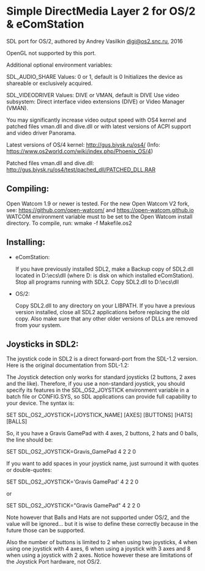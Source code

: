 ﻿Simple DirectMedia Layer 2 for OS/2 & eComStation
================================================================================
SDL port for OS/2, authored by Andrey Vasilkin <digi@os2.snc.ru>, 2016


OpenGL not supported by this port.

Additional optional environment variables:

SDL_AUDIO_SHARE
  Values: 0 or 1, default is 0
  Initializes the device as shareable or exclusively acquired.

SDL_VIDEODRIVER
  Values: DIVE or VMAN, default is DIVE
  Use video subsystem: Direct interface video extensions (DIVE) or
  Video Manager (VMAN).

You may significantly increase video output speed with OS4 kernel and patched
files vman.dll and dive.dll or with latest versions of ACPI support and video
driver Panorama.

Latest versions of OS/4 kernel:
  http://gus.biysk.ru/os4/
 (Info: https://www.os2world.com/wiki/index.php/Phoenix_OS/4)

Patched files vman.dll and dive.dll:
  http://gus.biysk.ru/os4/test/pached_dll/PATCHED_DLL.RAR


Compiling:
----------

Open Watcom 1.9 or newer is tested. For the new Open Watcom V2 fork, see:
https://github.com/open-watcom/ and https://open-watcom.github.io
WATCOM environment variable must to be set to the Open Watcom install
directory. To compile, run: wmake -f Makefile.os2


Installing:
-----------

- eComStation:

  If you have previously installed SDL2, make a Backup copy of SDL2.dll
  located in D:\ecs\dll (where D: is disk on which installed eComStation).
  Stop all programs running with SDL2. Copy SDL2.dll to D:\ecs\dll

- OS/2:

  Copy SDL2.dll to any directory on your LIBPATH.  If you have a previous
  version installed, close all SDL2 applications before replacing the old
  copy.  Also make sure that any other older versions of DLLs are removed
  from your system.


Joysticks in SDL2:
------------------

The joystick code in SDL2 is a direct forward-port from the SDL-1.2 version.
Here is the original documentation from SDL-1.2:

The Joystick detection only works for standard joysticks (2 buttons, 2 axes
and the like). Therefore, if you use a non-standard joystick, you should
specify its features in the SDL_OS2_JOYSTICK environment variable in a batch
file or CONFIG.SYS, so SDL applications can provide full capability to your
device. The syntax is:

SET SDL_OS2_JOYSTICK=[JOYSTICK_NAME] [AXES] [BUTTONS] [HATS] [BALLS]

So, it you have a Gravis GamePad with 4 axes, 2 buttons, 2 hats and 0 balls,
the line should be:

SET SDL_OS2_JOYSTICK=Gravis_GamePad 4 2 2 0

If you want to add spaces in your joystick name, just surround it with
quotes or double-quotes:

SET SDL_OS2_JOYSTICK='Gravis GamePad' 4 2 2 0

or

SET SDL_OS2_JOYSTICK="Gravis GamePad" 4 2 2 0

   Note however that Balls and Hats are not supported under OS/2, and the
value will be ignored... but it is wise to define these correctly because
in the future those can be supported.

   Also the number of buttons is limited to 2 when using two joysticks,
4 when using one joystick with 4 axes, 6 when using a joystick with 3 axes
and 8 when using a joystick with 2 axes. Notice however these are limitations
of the Joystick Port hardware, not OS/2.
